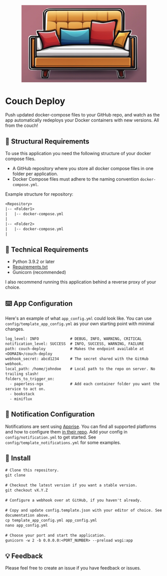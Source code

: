 <div align="center" width="100%">
    <img src="./static/couch-deploy-wide.jpg" width="400" alt="Couch Deploy logo" />
</div>

# Couch Deploy
Push updated docker-compose files to your GitHub repo, and watch as the app automatically redeploys your Docker containers with new versions. All from the couch!

## 📃 Structural Requirements
To use this application you need the following structure of your docker compose files.
- A GitHub repository where you store all docker compose files in one folder per application.
- Docker Compose files must adhere to the naming convention `docker-compose.yml`.

Example structure for repository:
```
<Repository>
|-- <Folder1>
|   |-- docker-compose.yml
|
|-- <Folder2>
|   |-- docker-compose.yml
|
```

## 💾 Technical Requirements
- Python 3.9.2 or later
- [Requirements.txt](requirements.txt)
- Gunicorn (recommended)

I also recommend running this application behind a reverse proxy of your choice.

## ⌨️ App Configuration
Here's an example of what `app_config.yml` could look like. You can use `config/template_app_config.yml` as your own starting point with minimal changes.
```
log_level: INFO              # DEBUG, INFO, WARNING, CRITICAL   
notification_level: SUCCESS  # INFO, SUCCESS, WARNING, FAILURE
path: couch-deploy           # Makes the endpoint available at <DOMAIN>/couch-deploy
webhook_secret: abcd1234     # The secret shared with the GitHub webhook.
local_path: /home/johndoe    # Local path to the repo on server. No trailing slash!
folders_to_trigger_on:
  - paperless-ngx            # Add each container folder you want the service to act on.
  - bookstack
  - miniflux
```

## 📣 Notification Configuration
Notifications are sent using [Apprise](https://github.com/caronc/apprise). You can find all supported platforms and how to configure them [in their repo](https://github.com/caronc/apprise#supported-notifications). Add your config in `config/notification.yml` to get started. See `config/template_notifications.yml` for some examples.

## 🚂 Install
```
# Clone this repository.
git clone

# Checkout the latest version if you want a stable version.
git checkout vX.Y.Z

# Configure a webhook over at GitHub, if you haven't already.

# Copy and update config.template.json with your editor of choice. See documentation above.
cp template_app_config.yml app_config.yml
nano app_config.yml

# Choose your port and start the application.
gunicorn -w 2 -b 0.0.0.0:<PORT_NUMBER> --preload wsgi:app
```

## 💡 Feedback
Please feel free to create an issue if you have feedback or issues.